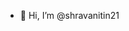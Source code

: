 - 👋 Hi, I’m @shravanitin21


<!---
shravanitin21/shravanitin21 is a ✨ special ✨ repository because its `README.md` (this file) appears on your GitHub profile.
You can click the Preview link to take a look at your changes.
--->
